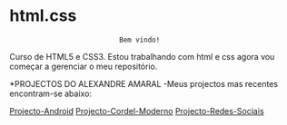 # html.css
                               Bem vindo!

 Curso de HTML5 e CSS3.
 Estou trabalhando com html e css agora vou começar a gerenciar o meu repositório.

*PROJECTOS DO ALEXANDRE AMARAL 
       -Meus projectos mas recentes encontram-se abaixo:
 
 <a href="https://alexandreamaral27.github.io/projecto-android/site.html">Projecto-Android</a>
 <a href=" https://alexandreamaral27.github.io/projeto-cordel-moderno/">Projecto-Cordel-Moderno</a>
 <a href="">Projecto-Redes-Sociais</a>
